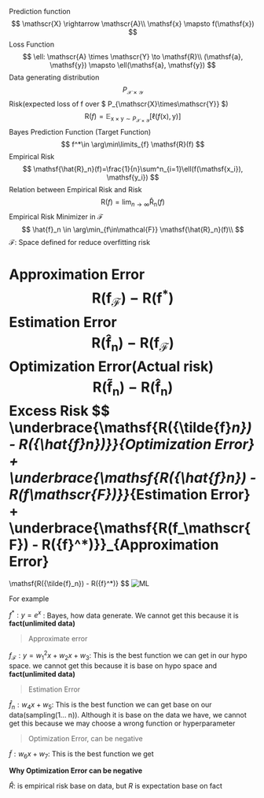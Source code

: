 Prediction function
$$
\mathscr{X} \rightarrow \mathscr{A}\\
\mathsf{x} \mapsto f(\mathsf{x})
$$
Loss Function
$$
\ell: \mathscr{A} \times \mathscr{Y} \to \mathsf{R}\\
(\mathsf{a}, \mathsf{y}) \mapsto \ell(\mathsf{a}, \mathsf{y})
$$
Data generating distribution
$$
P_{\mathscr{X} \times \mathscr{Y}}
$$
Risk(expected loss of f over $ P_{\mathscr{X}\times\mathscr{Y}} $)
$$
\mathsf{R}(f)=\mathbb{E}_{\mathsf{x}\times\mathsf{y} \sim P_{\mathscr{X}\times\mathscr{Y}}}[\ell(f(\mathsf{x}),\mathsf{y})]
$$
Bayes Prediction Function (Target Function)
$$
f^*\in \arg\min\limits_{f} \mathsf{R}(f)
$$
Empirical Risk
$$
\mathsf{\hat{R}_n}(f)=\frac{1}{n}\sum^n_{i=1}\ell(f(\mathsf{x_i}), \mathsf{y_i})
$$
Relation between Empirical Risk and Risk
$$
\mathsf{R}(f)=\lim_{n \rightarrow \infty}\mathsf{\hat{R}_n}(f)
$$
Empirical Risk Minimizer in $\mathscr{F}$
$$
\hat{f}_n \in \arg\min_{f\in\mathcal{F}} \mathsf{\hat{R}_n}(f)\\
$$
$\mathscr{F}:$ Space defined for reduce overfitting risk

Approximation Error
$$
\mathsf{R(f_\mathscr{F}) - R({f}^*)}
$$
Estimation Error
$$
\mathsf{R({\hat{f}_n}) - R(f_\mathscr{F})}
$$
Optimization Error(Actual risk)
$$
\mathsf{R({\tilde{f}_n}) - R({\hat{f}_n})}
$$
Excess Risk
$$
\underbrace{\mathsf{R({\tilde{f}_n}) - R({\hat{f}_n})}}_{Optimization Error}
+
\underbrace{\mathsf{R({\hat{f}_n}) - R(f_\mathscr{F})}}_{Estimation Error}
 + 
\underbrace{\mathsf{R(f_\mathscr{F}) - R({f}^*)}}_{Approximation Error}
=
\mathsf{R({\tilde{f}_n}) - R({f}^*)}
$$
![ML](https://raw.githubusercontent.com/Losiyu/image-bed/master/ML.png?token=ANF6TD3VPGJXT7PLO4XKEG3CBMXUS)

For example

$f^*: y = e^x$ : Bayes, how data generate. We cannot get this because it is **fact(unlimited data)**

> Approximate error

$f_\mathcal{F}: y = w_1^2x + w_2x + w_3$: This is the best function we can get in our hypo space. we cannot get this because it is base on hypo space and **fact(unlimited data)**

> Estimation Error

$\hat{f}_n: w_4x + w_5$: This is the best function we can get base on our data(sampling(1... n)). Although it is base on the data we have, we cannot get this because we may choose a wrong function or hyperparameter

> Optimization Error, can be negative

$\widetilde{f}: w_6x+w_7$:  This is the best function we get

**Why Optimization Error can be negative**

$\hat{R}$: is empirical risk base on data, but $R$ is expectation base on fact

